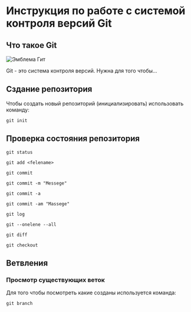 # **Инструкция по работе с системой контроля версий Git** 

## Что такое Git

![Эмблема Гит](git.jpg)

Git - это система контроля версий. Нужна для того чтобы...

## Сздание репозитория

Чтобы создать новый репозиторий (инициализировать) использовать команду:

    git init

## Проверка состояния репозитория

    git status

    git add <felename>

    git commit

    git commit -m "Messege"

    git commit -a

    git commit -am "Massege"

    git log 

    git --onelene --all

    git diff

    git checkout


## Ветвления 

### Просмотр существующих веток

Для того чтобы посмотреть какие созданы используется команда:

    git branch
